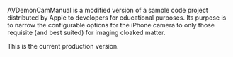 AVDemonCamManual is a modified version of a sample code project distributed by Apple to developers for educational purposes. Its purpose is to narrow the configurable options for the iPhone camera to only those requisite
(and best suited) for imaging cloaked matter.

This is the current production version.
